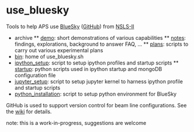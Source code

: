 # use_bluesky
Tools to help APS use [BlueSky](http://nsls-ii.github.io/bluesky) ([GitHub](https://github.com/NSLS-II/bluesky)) from [NSLS-II](http://nsls-ii.github.io)

* archive
** [demo](archive/demos/README.md): short demonstrations of various capabilities
** [notes](archive/notes/README.md): findings, explorations, background to answer FAQ, ...
** [plans](archive/plans/README.md): scripts to carry out various experimental plans 
* [bin](bin/README.md): home of use_bluesky.sh
* [ipython_setup](ipython_setup/README.md): script to setup ipython profiles and startup scripts
** [startup](ipython_setup/startup/README.md): python scripts used in ipython startup and mongoDB configuration file
* [jupyter_setup](jupyter_setup/README.md): script to setup jupyter kernel to harness ipython profile and startup scripts
* [python_installation](python_installation): script to setup python environment for BlueSky 

GitHub is used to support version control for beam line configurations.
See the [wiki](https://github.com/BCDA-APS/use_bluesky/wiki) for details.

note: this is a work-in-progress, suggestions are welcome
